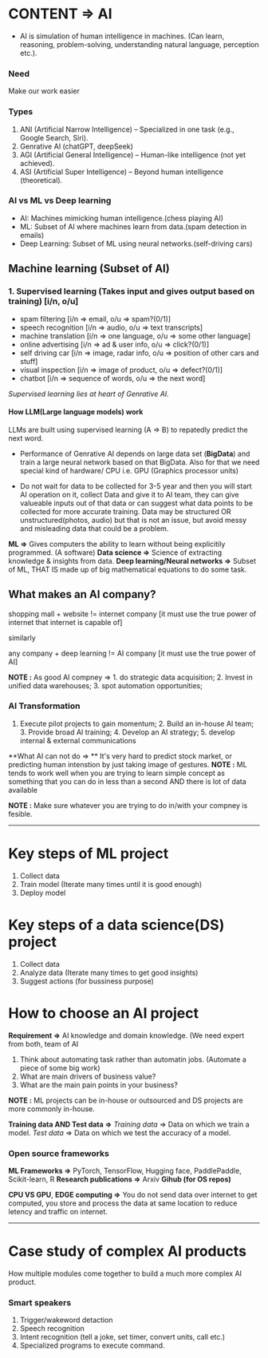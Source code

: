  # CONTENT => AI

- AI is simulation of human intelligence in machines. (Can learn, reasoning, problem-solving, understanding natural language, perception etc.).

### Need
Make our work easier
### Types
1. ANI (Artificial Narrow Intelligence) – Specialized in one task (e.g., Google Search, Siri).
2. Genrative AI (chatGPT, deepSeek)
3. AGI (Artificial General Intelligence) – Human-like intelligence (not yet achieved).
4. ASI (Artificial Super Intelligence) – Beyond human intelligence (theoretical).

### AI vs ML vs Deep learning
- AI: Machines mimicking human intelligence.(chess playing AI)
- ML: Subset of AI where machines learn from data.(spam detection in emails)
- Deep Learning: Subset of ML using neural networks.(self-driving cars)


## Machine learning (Subset of AI)

### 1. Supervised learning (Takes input and gives output based on training) [i/n, o/u]
- spam filtering  [i/n => email, o/u => spam?(0/1)]
- speech recognition [i/n => audio, o/u => text transcripts]
- machine translation [i/n => one language, o/u => some other language]
- online advertising [i/n => ad & user info, o/u => click?(0/1)]
- self driving car [i/n => image, radar info, o/u => position of other cars and stuff]
- visual inspection [i/n => image of product, o/u => defect?(0/1)]
- chatbot [i/n => sequence of words, o/u => the next word]

*Supervised learning lies at heart of Genrative AI.*

#### How LLM(Large language models) work

LLMs are built using supervised learning (A => B) to repatedly predict the next word.

- Performance of Genrative AI depends on large data set (**BigData**) and train a large neural network based on that BigData. Also for that we need special kind of hardware/ CPU i.e. GPU (Graphics processor units)

-  Do not wait for data to be collected for 3-5 year and then you will start AI operation on it, collect Data and give it to AI team, they can give valueable inputs out of that data or can suggest what data points to be collected for more accurate training. Data may be structured OR unstructured(photos, audio) but that is not an issue, but avoid messy and misleading data that could be a problem.

**ML =>** Gives computers the ability to learn without being explicitily programmed. (A software)
**Data science =>** Science of extracting knowledge & insights from data.
**Deep learning/Neural networks =>**  Subset of ML, THAT IS made up of big mathematical equations to do some task.



## What makes an AI company?

shopping mall + website != internet company [it must use the true power of internet that internet is capable of]

similarly 

any company + deep learning != AI company [it must use the true power of AI]

**NOTE :** As good AI compney => 1. do strategic data acquisition; 2. Invest in unified data warehouses; 3. spot automation opportunities;
### AI Transformation
1. Execute pilot projects to gain momentum; 2. Build an in-house AI team; 3. Provide broad AI training; 4. Develop an AI strategy; 5. develop internal & external communications 

**What AI can not do => ** It's very hard to predict stock market, or predicting human intenstion by just taking image of gestures. 
**NOTE :** ML tends to work well when you are trying to learn simple concept as something that you can do in less than a second AND there is lot of data available

**NOTE :** Make sure whatever you are trying to do in/with your compney is fesible. 
 

--------------------------------------------------------------------------------------------

# Key steps of ML project

1. Collect data
2. Train model (Iterate many times until it is good enough)
3. Deploy model

# Key steps of a data science(DS) project

1. Collect data
2. Analyze data (Iterate many times to get good insights)
3. Suggest actions (for bussiness purpose)

# How to choose an AI project
**Requirement =>** AI knowledge and domain knowledge. (We need expert from both, team of AI 
1. Think about automating task  rather than automatin jobs. (Automate a piece of some big work)
2. What are main drivers of business value?
3. What are the main pain points in your business?


**NOTE :** ML projects can be in-house or outsourced and DS projects are more commonly in-house.

**Training data AND Test data =>** *Training data* => Data on which we train a model. *Test data* => Data on which we test the accuracy of a model.  


### Open source frameworks
**ML Frameworks =>** PyTorch, TensorFlow, Hugging face, PaddlePaddle, Scikit-learn, R
**Research publications =>** Arxiv
**Gihub (for OS repos)**

**CPU VS GPU**, **EDGE computing =>** You do not send data over internet to get computed, you store and process the data at same location to reduce letency and traffic on internet.


------------------------------------------------------------------------------

 # Case study of complex AI products

 How multiple modules come together to build a much more complex AI product.

 ### Smart speakers
 1. Trigger/wakeword detaction
 2. Speech recognition
 3. Intent recognition (tell a joke, set timer, convert units, call etc.)
 4. Specialized programs to execute command.

















